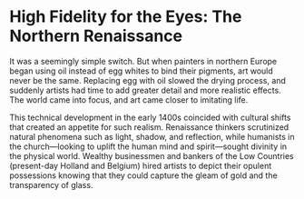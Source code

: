 # High Fidelity for the Eyes: The Northern Renaissance

It was a seemingly simple switch. But when painters in northern Europe began using oil instead of egg whites to bind their pigments, art would never be the same. Replacing egg with oil slowed the drying process, and suddenly artists had time to add greater detail and more realistic effects. The world came into focus, and art came closer to imitating life. 

This technical development in the early 1400s coincided with cultural shifts that created an appetite for such realism. Renaissance thinkers scrutinized natural phenomena such as light, shadow, and reflection, while humanists in the church—looking to uplift the human mind and spirit—sought divinity in the physical world. Wealthy businessmen and bankers of the Low Countries (present-day Holland and Belgium) hired artists to depict their opulent possessions knowing that they could capture the gleam of gold and the transparency of glass.


